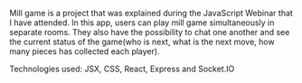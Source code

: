 
Mill game is a project that was explained during the JavaScript Webinar that
I have attended. In this app, users can play mill game simultaneously in
separate rooms. They also have the possibility to chat one another and see
the current status of the game(who is next, what is the next move, how many pieces has collected each player). 

Technologies used: JSX, CSS, React, Express and Socket.IO

